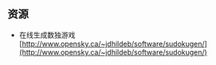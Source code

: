 ## 资源

* 在线生成数独游戏 [http://www.opensky.ca/~jdhildeb/software/sudokugen/](http://www.opensky.ca/~jdhildeb/software/sudokugen/)
